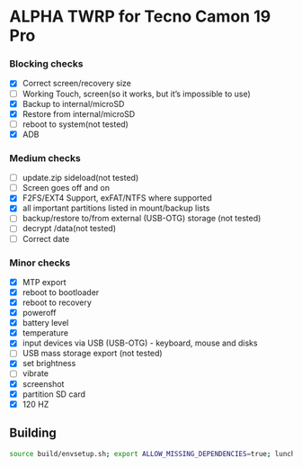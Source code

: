 # ALPHA TWRP for Tecno Camon 19 Pro

### Blocking checks

- [X] Correct screen/recovery size
- [ ] Working Touch, screen(so it works, but it’s impossible to use)
- [X] Backup to internal/microSD
- [X] Restore from internal/microSD
- [ ] reboot to system(not tested)
- [X] ADB

### Medium checks

- [ ] update.zip sideload(not tested)
- [ ] Screen goes off and on
- [X] F2FS/EXT4 Support, exFAT/NTFS where supported
- [X] all important partitions listed in mount/backup lists
- [ ] backup/restore to/from external (USB-OTG) storage (not tested)
- [ ] decrypt /data(not tested)
- [ ] Correct date

### Minor checks

- [X] MTP export
- [X] reboot to bootloader
- [X] reboot to recovery
- [X] poweroff
- [X] battery level
- [X] temperature
- [X] input devices via USB (USB-OTG) - keyboard, mouse and disks
- [ ] USB mass storage export (not tested)
- [X] set brightness
- [ ] vibrate
- [X] screenshot
- [X] partition SD card
- [X] 120 HZ

## Building

```bash
source build/envsetup.sh; export ALLOW_MISSING_DEPENDENCIES=true; lunch twrp_CI8n-eng && mka bootimage;
```
